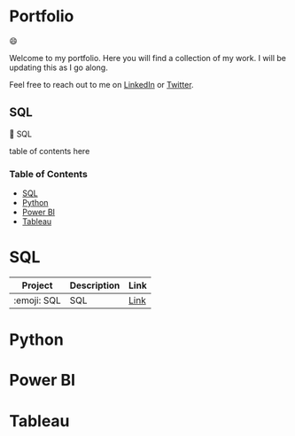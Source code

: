 # Portfolio

 :smile: 

Welcome to my portfolio. Here you will find a collection of my work. I will be updating this as I go along.

Feel free to reach out to me on [LinkedIn](https://www.linkedin.com/in/tiago-gingeira/) or [Twitter](https://twitter.com/tgingeira).


## SQL
:unicorn: SQL

table of contents here

### Table of Contents

- [SQL](#sql)
- [Python](#python)
- [Power BI](#power-bi)
- [Tableau](#tableau)

# SQL

| Project | Description | Link |
| --- | --- | --- |
| :emoji: SQL | SQL | [Link]() |


# Python

# Power BI

# Tableau

